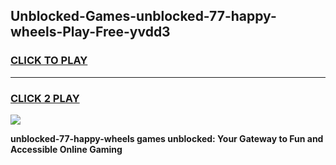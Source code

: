
## Unblocked-Games-unblocked-77-happy-wheels-Play-Free-yvdd3
<h3>
<a href="https://premium76.site?title=unblocked-77-happy-wheels&ref=21A">CLICK TO PLAY</a></h3>
<hr>

<h3>
<a href="https://premium76.site?title=unblocked-77-happy-wheels&ref=21A">CLICK 2 PLAY</a>
  
</h3>

<a href="https://premium76.site?title=unblocked-77-happy-wheels&ref=21A"><img src="https://clearcache.store/games.png"></a>


**unblocked-77-happy-wheels games unblocked: Your Gateway to Fun and Accessible Online Gaming**
